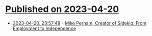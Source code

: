 # [Published on 2023-04-20](index.md)

* [2023-04-20, 23:57:48](https://lobste.rs/s/haxq7o/mike_perham_creator_sidekiq_from) - [Mike Perham, Creator of Sidekiq: From Employment to Independence](https://codecodeship.com/blog/2023-04-14-mike-perham)
